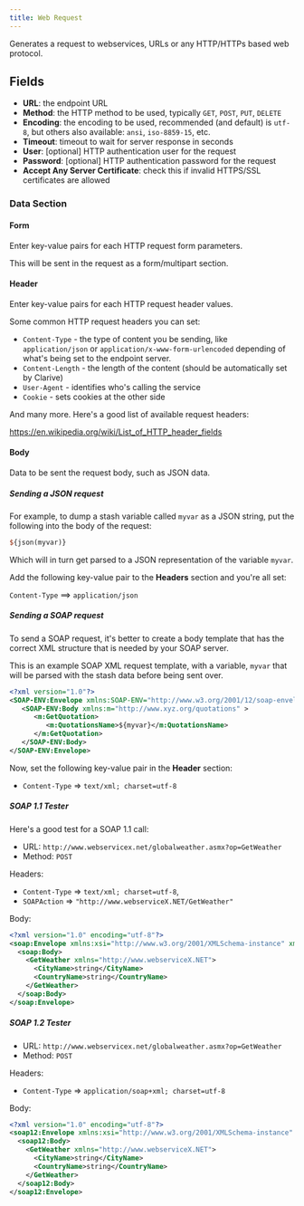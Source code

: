 ```yaml
---
title: Web Request
---
```


Generates a request to webservices, URLs
or any HTTP/HTTPs based web protocol.

## Fields

- **URL**: the endpoint URL
- **Method**: the HTTP method to be used, typically `GET`, `POST`, `PUT`, `DELETE`
- **Encoding**: the encoding to be used, recommended (and default) is `utf-8`, but
others also available: `ansi`, `iso-8859-15`, etc.
- **Timeout**: timeout to wait for server response in seconds
- **User**: [optional] HTTP authentication user for the request
- **Password**: [optional] HTTP authentication password for the request
- **Accept Any Server Certificate**: check this if invalid HTTPS/SSL certificates are allowed

### Data Section

#### Form

Enter key-value pairs for each
HTTP request form parameters.

This will be sent in the request as
a form/multipart section.

#### Header

Enter key-value pairs for each
HTTP request header values.

Some common HTTP request headers you can set:

- `Content-Type` - the type of content you be sending, like `application/json` or `application/x-www-form-urlencoded`
depending of what's being set to the endpoint server.
- `Content-Length` - the length of the content (should be automatically set by Clarive)
- `User-Agent` - identifies who's calling the service
- `Cookie` - sets cookies at the other side

And many more. Here's a good list of available request headers:

https://en.wikipedia.org/wiki/List_of_HTTP_header_fields

#### Body

Data to be sent the request body,
such as JSON data.

##### Sending a JSON request

For example, to dump a stash variable called `myvar`
as a JSON string, put the following into the body of the request:

```perl
${json(myvar)}
```

Which will in turn get parsed to a JSON representation
of the variable `myvar`.

Add the following key-value pair to the **Headers** section
and you're all set:

`Content-Type` ==> `application/json`

##### Sending a SOAP request

To send a SOAP request, it's better to create a body template
that has the correct XML structure that is needed by your
SOAP server.

This is an example SOAP XML request template, with
a variable, `myvar` that will be parsed with the stash data
before being sent over.

```xml
<?xml version="1.0"?>
<SOAP-ENV:Envelope xmlns:SOAP-ENV="http://www.w3.org/2001/12/soap-envelope" SOAP-ENV:encodingStyle="http://www.w3.org/2001/12/soap-encoding" >
   <SOAP-ENV:Body xmlns:m="http://www.xyz.org/quotations" >
      <m:GetQuotation>
         <m:QuotationsName>${myvar}</m:QuotationsName>
      </m:GetQuotation>
   </SOAP-ENV:Body>
</SOAP-ENV:Envelope>
```

Now, set the following key-value pair in the
**Header** section:

- `Content-Type` => `text/xml; charset=utf-8`

##### SOAP 1.1 Tester

Here's a good test for a SOAP 1.1 call:

- URL: `http://www.webservicex.net/globalweather.asmx?op=GetWeather`
- Method: `POST`

Headers:

- `Content-Type`   => `text/xml; charset=utf-8`,
- `SOAPAction`     => `"http://www.webserviceX.NET/GetWeather"`

Body:

```xml
<?xml version="1.0" encoding="utf-8"?>
<soap:Envelope xmlns:xsi="http://www.w3.org/2001/XMLSchema-instance" xmlns:xsd="http://www.w3.org/2001/XMLSchema" xmlns:soap="http://schemas.xmlsoap.org/soap/envelope/">
  <soap:Body>
    <GetWeather xmlns="http://www.webserviceX.NET">
      <CityName>string</CityName>
      <CountryName>string</CountryName>
    </GetWeather>
  </soap:Body>
</soap:Envelope>
```

##### SOAP 1.2 Tester

- URL: `http://www.webservicex.net/globalweather.asmx?op=GetWeather`
- Method: `POST`

Headers:

- `Content-Type` => `application/soap+xml; charset=utf-8`

Body:

```xml
<?xml version="1.0" encoding="utf-8"?>
<soap12:Envelope xmlns:xsi="http://www.w3.org/2001/XMLSchema-instance" xmlns:xsd="http://www.w3.org/2001/XMLSchema" xmlns:soap12="http://www.w3.org/2003/05/soap-envelope">
  <soap12:Body>
    <GetWeather xmlns="http://www.webserviceX.NET">
      <CityName>string</CityName>
      <CountryName>string</CountryName>
    </GetWeather>
  </soap12:Body>
</soap12:Envelope>
```

